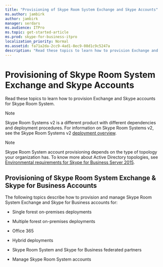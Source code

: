 ```yaml
---
title: "Provisioning of Skype Room System Exchange and Skype Accounts"
ms.author: jambirk
author: jambirk
manager: serdars
ms.audience: ITPro
ms.topic: get-started-article
ms.prod: skype-for-business-itpro
localization_priority: Normal
ms.assetid: fa71a2da-2cc9-4ad1-8ec9-08d1c9c5247a
description: "Read these topics to learn how to provision Exchange and Skype accounts for Skype Room System."
---
```


# Provisioning of Skype Room System Exchange and Skype Accounts
 
Read these topics to learn how to provision Exchange and Skype accounts for Skype Room System. 

> [!NOTE]
> Skype Room Systems v2 is a different product with different dependencies and deployment procedures. For information on Skype Room Systems v2, see the Skype Room Systems v2 [deployment overview](room-systems-v2.md).
  
> [!NOTE]
> Skype Room System account provisioning depends on the type of topology your organization has. To know more about Active Directory topologies, see [Environmental requirements for Skype for Business Server 2015](../../plan-your-deployment/requirements-for-your-environment/environmental-requirements.md). 
  
## Provisioning of Skype Room System Exchange &amp; Skype for Business Accounts

The following topics describe how to provision and manage Skype Room System Exchange and Skype for Business accounts for:
  
- Single forest on-premises deployments
    
- Multiple forest on-premises deployments
    
- Office 365
    
- Hybrid deployments
    
- Skype Room System and Skype for Business federated partners
    
- Manage Skype Room System accounts
    

